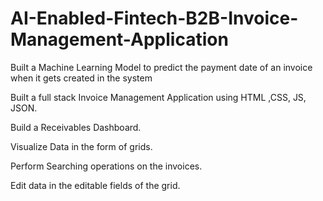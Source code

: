 # AI-Enabled-Fintech-B2B-Invoice-Management-Application
Built a Machine Learning Model to predict the payment date of an invoice when it gets created in the system

Built a full stack Invoice Management Application using HTML ,CSS, JS, JSON.

Build a Receivables Dashboard.

Visualize Data in the form of grids.

Perform Searching operations on the invoices.

Edit data in the editable fields of the grid.
